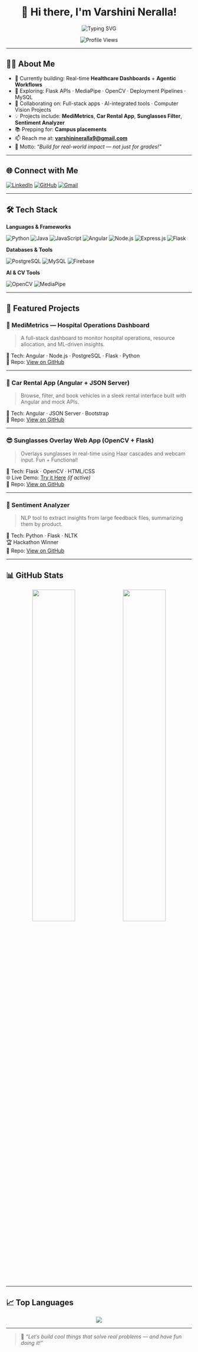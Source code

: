 <!-- Header Typing Animation -->
<div align="center">

# 💫 Hi there, I'm Varshini Neralla!

<img src="https://readme-typing-svg.demolab.com?font=Pacifico&size=27&duration=4000&pause=1000&color=F76D6D&center=true&vCenter=true&width=850&lines=I'm+a+CS+student+who+builds+full-stack+solutions+that+solve+real+problems.;I+work+with+Angular,+Node.js,+Express,+Python+%26+OpenCV.;I+create+real-time+apps+%26+automated+workflows.;I+turn+tech+challenges+into+clean+code+daily.;I'm+looking+to+join+a+team+that+builds+great+software+together." alt="Typing SVG" />

![Profile Views](https://komarev.com/ghpvc/?username=VarshiniNeralla&color=brightgreen)

</div>

---

## 👩‍💻 About Me

- 🔭 Currently building: Real-time **Healthcare Dashboards** + **Agentic Workflows**
- 🧠 Exploring: Flask APIs · MediaPipe · OpenCV · Deployment Pipelines · MySQL
- 💪 Collaborating on: Full-stack apps · AI-integrated tools · Computer Vision Projects
- 💡 Projects include: **MediMetrics**, **Car Rental App**, **Sunglasses Filter**, **Sentiment Analyzer**
- 📚 Prepping for: **Campus placements**
- 📫 Reach me at: **varshinineralla9@gmail.com**
- 🧠 Motto: *“Build for real-world impact — not just for grades!”*

---

## 🌐 Connect with Me

[![LinkedIn](https://img.shields.io/badge/-LinkedIn-0A66C2?style=flat&logo=linkedin&logoColor=white)](https://linkedin.com/in/varshinineralla)
[![GitHub](https://img.shields.io/badge/-GitHub-181717?style=flat&logo=github&logoColor=white)](https://github.com/VarshiniNeralla)
[![Gmail](https://img.shields.io/badge/-Gmail-EA4335?style=flat&logo=gmail&logoColor=white)](mailto:varshinineralla9@gmail.com)

---

## 🛠️ Tech Stack

**Languages & Frameworks**

![Python](https://img.shields.io/badge/-Python-3776AB?style=flat&logo=python&logoColor=white)
![Java](https://img.shields.io/badge/-Java-007396?style=flat&logo=java&logoColor=white)
![JavaScript](https://img.shields.io/badge/-JavaScript-F7DF1E?style=flat&logo=javascript&logoColor=black)
![Angular](https://img.shields.io/badge/-Angular-DD0031?style=flat&logo=angular&logoColor=white)
![Node.js](https://img.shields.io/badge/-Node.js-339933?style=flat&logo=nodedotjs&logoColor=white)
![Express.js](https://img.shields.io/badge/-Express.js-000000?style=flat&logo=express&logoColor=white)
![Flask](https://img.shields.io/badge/-Flask-000000?style=flat&logo=flask&logoColor=white)

**Databases & Tools**

![PostgreSQL](https://img.shields.io/badge/-PostgreSQL-336791?style=flat&logo=postgresql&logoColor=white)
![MySQL](https://img.shields.io/badge/-MySQL-4479A1?style=flat&logo=mysql&logoColor=white)
![Firebase](https://img.shields.io/badge/-Firebase-FFCA28?style=flat&logo=firebase&logoColor=black)

**AI & CV Tools**

![OpenCV](https://img.shields.io/badge/-OpenCV-5C3EE8?style=flat&logo=opencv&logoColor=white)
![MediaPipe](https://img.shields.io/badge/-MediaPipe-FF6F00?style=flat&logo=google&logoColor=white)

---

## 🌟 Featured Projects

### 🏥 MediMetrics — Hospital Operations Dashboard
> A full-stack dashboard to monitor hospital operations, resource allocation, and ML-driven insights.

🔧 Tech: Angular · Node.js · PostgreSQL · Flask · Python  
📁 Repo: [View on GitHub](https://github.com/VarshiniNeralla/MediMetrics)

---

### 🚗 Car Rental App (Angular + JSON Server)
> Browse, filter, and book vehicles in a sleek rental interface built with Angular and mock APIs.

🔧 Tech: Angular · JSON Server · Bootstrap  
📁 Repo: [View on GitHub](https://github.com/VarshiniNeralla/CarRentalApp)

---

### 😎 Sunglasses Overlay Web App (OpenCV + Flask)
> Overlays sunglasses in real-time using Haar cascades and webcam input. Fun + Functional!

🔧 Tech: Flask · OpenCV · HTML/CSS  
🌐 Live Demo: [Try it Here](https://b6fb11c472d0.ngrok-free.app) *(if active)*  
📁 Repo: [View on GitHub](https://github.com/VarshiniNeralla/sunglasses-webapp)

---

### 🧠 Sentiment Analyzer
> NLP tool to extract insights from large feedback files, summarizing them by product.

🔧 Tech: Python · Flask · NLTK  
🏆 Hackathon Winner  
📁 Repo: [View on GitHub](https://github.com/VarshiniNeralla/SentimentAnalysis)

---

## 📊 GitHub Stats

<p align="center">
  <img src="https://github-readme-stats.vercel.app/api?username=VarshiniNeralla&show_icons=true&theme=radical" width="48%" />
  <img src="https://github-readme-streak-stats.herokuapp.com/?user=VarshiniNeralla&theme=radical" width="48%" />
</p>

---

## 📈 Top Languages

<p align="center">
  <img src="https://github-readme-stats.vercel.app/api/top-langs/?username=VarshiniNeralla&layout=compact&theme=tokyonight" />
</p>

---

> 💬 *“Let’s build cool things that solve real problems — and have fun doing it!”*

